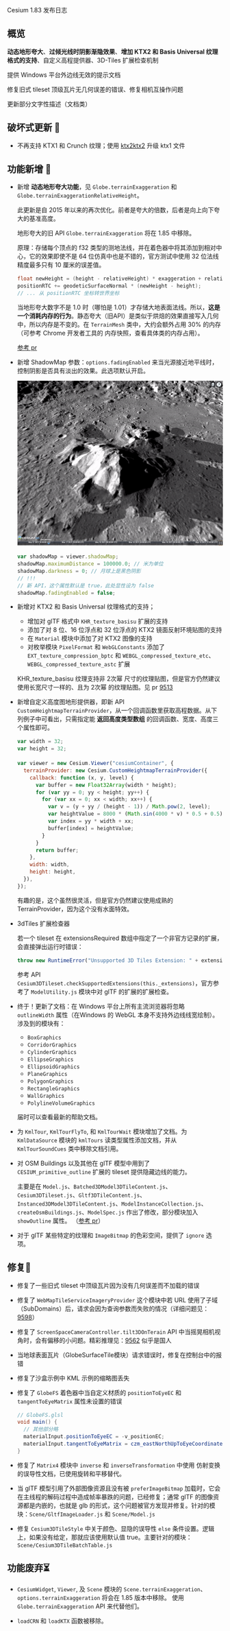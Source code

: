 Cesium 1.83 发布日志

## 概览

**动态地形夸大**、**过倾光线时阴影渐隐效果**、**增加 KTX2 和  Basis Universal 纹理格式的支持**、自定义高程提供器、3D-Tiles 扩展检查机制

提供 Windows 平台外边线无效的提示文档

修复旧式 tileset 顶级瓦片无几何误差的错误、修复相机互操作问题

更新部分文字性描述（文档类） 

## 破坏式更新 📣

- 不再支持 KTX1 和 Crunch 纹理；使用 [ktx2ktx2](https://github.com/KhronosGroup/KTX-Software) 升级 ktx1 文件

## 功能新增 🎉

- 新增 **动态地形夸大功能**，见 `Globe.terrainExaggeration` 和 `Globe.terrainExaggerationRelativeHeight`。

  此更新是自 2015 年以来的再次优化。前者是夸大的倍数，后者是向上向下夸大的基准高度。

  地形夸大的旧 API `Globe.terrainExaggeration` 将在 1.85 中移除。

  原理：存储每个顶点的 f32 类型的测地法线，并在着色器中将其添加到相对中心，它的效果即使不是 64 位仿真中也是不错的，官方测试中使用 32 位法线精度最多只有 10 厘米的误差值。

  ``` glsl
  float newHeight = (height - relativeHeight) * exaggeration + relativeHeight;
  positionRTC += geodeticSurfaceNormal * (newHeight - height);
  // ... 从 positionRTC 坐标转世界坐标
  ```

  当地形夸大数字不是 1.0 时（哪怕是 1.01）才存储大地表面法线。所以，**这是一个消耗内存的行为**。静态夸大（旧API）是类似于烘焙的效果直接写入几何中，所以内存是不变的。在 `TerrainMesh` 类中，大约会额外占用 30% 的内存（可参考 Chrome 开发者工具的 内存快照，查看具体类的内存占用）。

  [参考 pr](https://github.com/CesiumGS/cesium/pull/9603)

- 新增 ShadowMap 参数：`options.fadingEnabled` 来当光源接近地平线时，控制阴影是否具有淡出的效果。此选项默认开启。

  ![image-20210629025529684](attachments/image-20210629025529684.png)

  ```js
  var shadowMap = viewer.shadowMap;
  shadowMap.maximumDistance = 100000.0; // 米为单位
  shadowMap.darkness = 0; // 月球上是黑色阴影
  // !!!
  // 新 API，这个属性默认是 true，此处显性设为 false
  shadowMap.fadingEnabled = false;
  ```

- 新增对 KTX2 和 Basis Universal 纹理格式的支持；

  - 增加对 glTF 格式中 `KHR_texture_basisu` 扩展的支持
  - 添加了对 8 位、16 位浮点和 32 位浮点的 KTX2 镜面反射环境贴图的支持
  - 在 `Material` 模块中添加了对 KTX2 图像的支持
  - 对枚举模块 `PixelFormat` 和 `WebGLConstants` 添加了 `EXT_texture_compression_bptc` 和 `WEBGL_compressed_texture_etc`、`WEBGL_compressed_texture_astc` 扩展

  KHR_texture_basisu 纹理支持非 2次幂 尺寸的纹理贴图，但是官方仍然建议使用长宽尺寸一样的、且为 2次幂 的纹理贴图。见 pr [9513](https://github.com/CesiumGS/cesium/pull/9513)

- 新增自定义高度图地形提供器，即新 API `CustomHeightmapTerrainProvider`，从一个回调函数里获取高程数据。从下列例子中可看出，只需指定能 **返回高度类型数组** 的回调函数、宽度、高度三个属性即可。

  ```js
  var width = 32;
  var height = 32;
  
  var viewer = new Cesium.Viewer("cesiumContainer", {
    terrainProvider: new Cesium.CustomHeightmapTerrainProvider({
      callback: function (x, y, level) {
        var buffer = new Float32Array(width * height);
        for (var yy = 0; yy < height; yy++) {
          for (var xx = 0; xx < width; xx++) {
            var v = (y + yy / (height - 1)) / Math.pow(2, level);
            var heightValue = 8000 * (Math.sin(4000 * v) * 0.5 + 0.5);
            var index = yy * width + xx;
            buffer[index] = heightValue;
          }
        }
        return buffer;
      },
      width: width,
      height: height,
    }),
  });
  ```

  有趣的是，这个虽然很灵活，但是官方仍然建议使用成熟的 TerrainProvider，因为这个没有水面特效。

- 3dTiles 扩展检查器

  若一个 tileset 在 extensionsRequired 数组中指定了一个非官方记录的扩展，会直接弹出运行时错误：

  ``` js
  throw new RuntimeError("Unsupported 3D Tiles Extension: " + extension)
  ```

  参考 API `Cesium3DTileset.checkSupportedExtensions(this._extensions)`，官方参考了 `ModelUtility.js` 模块中对 glTF 的扩展的扩展检查。

- 终于！更新了文档：在 Windows 平台上所有主流浏览器将忽略 `outlineWidth` 属性（在Windows 的 WebGL 本身不支持外边线线宽绘制）。涉及到的模块有：

  - `BoxGraphics`
  - `CorridorGraphics`
  - `CylinderGraphics`
  - `EllipseGraphics`
  - `EllipsoidGraphics`
  - `PlaneGraphics`
  - `PolygonGraphics`
  - `RectangleGraphics`
  - `WallGraphics`
  - `PolylineVolumeGraphics`

  届时可以查看最新的帮助文档。

- 为 `KmlTour`, `KmlTourFlyTo`, 和 `KmlTourWait` 模块增加了文档。为 `KmlDataSource` 模块的 `kmlTours` 读类型属性添加文档，并从 `KmlTourSoundCues` 类中移除文档引用。

- 对 OSM Buildings 以及其他在 glTF 模型中用到了 `CESIUM_primitive_outline` 扩展的 tileset 提供隐藏边线的能力。

  主要是在 `Model.js`、`Batched3DModel3DTileContent.js`、`Cesium3DTileset.js`、`Gltf3DTileContent.js`、`Instanced3DModel3DTileContent.js`、`ModelInstanceCollection.js`、`createOsmBuildings.js`、`ModelSpec.js` 作出了修改，部分模块加入 `showOutline` 属性。 （[参考 pr](https://github.com/CesiumGS/cesium/pull/9629)）

- 对于 glTF 某些特定的纹理和 `ImageBitmap` 的色彩空间，提供了 `ignore` 选项。

  

## 修复🔧

- 修复了一些旧式 tileset 中顶级瓦片因为没有几何误差而不加载的错误

- 修复了 `WebMapTileServiceImageryProvider` 这个模块中若 URL 使用了子域（SubDomains）后，请求会因为查询参数而失败的情况（详细问题见：[9598](https://github.com/CesiumGS/cesium/issues/9598)）

- 修复了 `ScreenSpaceCameraController.tilt3DOnTerain` API 中当摇晃相机视角时，会有偏移的小问题。精彩推理见：[9562](https://github.com/CesiumGS/cesium/pull/9562) 似乎是国人

- 当地球表面瓦片（GlobeSurfaceTile模块）请求错误时，修复在控制台中的报错

- 修复了沙盒示例中 KML 示例的缩略图丢失

- 修复了 `GlobeFS` 着色器中当自定义材质的 `positionToEyeEC` 和 `tangentToEyeMatrix` 属性未设置的错误

  ``` glsl
  // GlobeFS.glsl
  void main() {
    // 其他部分略
    materialInput.positionToEyeEC = -v_positionEC;
    materialInput.tangentToEyeMatrix = czm_eastNorthUpToEyeCoordinates(v_positionMC, normalize(v_normalEC));  
  }
  ```

- 修复了 `Matrix4` 模块中 `inverse` 和 `inverseTransformation` 中使用 仿射变换 的误导性文档，已使用旋转和平移替代。

- 当 glTF 模型引用了外部图像资源且没有被 `preferImageBitmap` 加载时，它会在主线程的解码过程中造成帧率暴跌的问题，已经修复；通常 glTF 的图像资源都是内嵌的，也就是 glb 的形式，这个问题被官方发现并修复。针对的模块：`Scene/GltfImageLoader.js` 和 `Scene/Model.js`

- 修复 `Cesium3DTileStyle` 中关于颜色、显隐的误导性 `else` 条件设置。逻辑上，如果没有给定，那就应该使用默认值 true。主要针对的模块：`Scene/Cesium3DTileBatchTable.js`



## 功能废弃⏳

-  `CesiumWidget`, `Viewer`, 及 `Scene` 模块的 `Scene.terrainExaggeration`、`options.terrainExaggeration` 将会在 1.85 版本中移除。 使用 `Globe.terrainExaggeration` API 来代替他们。

- `loadCRN` 和 `loadKTX` 函数被移除。